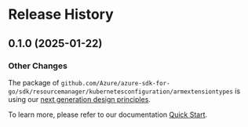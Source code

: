 # Release History

## 0.1.0 (2025-01-22)
### Other Changes

The package of `github.com/Azure/azure-sdk-for-go/sdk/resourcemanager/kubernetesconfiguration/armextensiontypes` is using our [next generation design principles](https://azure.github.io/azure-sdk/general_introduction.html).

To learn more, please refer to our documentation [Quick Start](https://aka.ms/azsdk/go/mgmt).